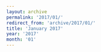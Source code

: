 ```yaml
---
layout: archive
permalink: '2017/01/'
redirect_from: 'archive/2017/01/'
title: 'January 2017'
year: '2017'
month: '01'
---
```

